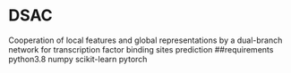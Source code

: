 # DSAC
Cooperation of local features and global representations by a dual-branch network for transcription factor binding sites prediction
##requirements
python3.8
numpy
scikit-learn
pytorch
